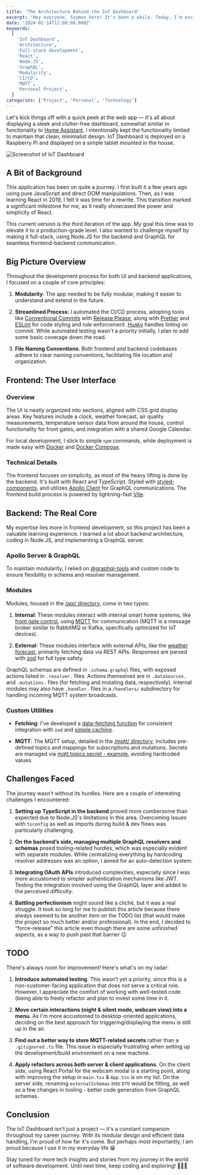 ```yaml
---
title: 'The Architecture Behind the IoT Dashboard'
excerpt: "Hey everyone, Szymon here! It’s been a while. Today, I'm excited to share with you an in-depth look at the architecture of the IoT Dashboard, a project that's been with me for a while and is a significant part of my full-stack development journey."
date: '2024-02-14T12:00:00.000Z'
keywords:
  [
    'IoT Dashboard',
    'Architecture',
    'Full-stack development',
    'React',
    'Node.JS',
    'GraphQL',
    'Modularity',
    'CI/CD',
    'MQTT',
    'Personal Project',
  ]
categories: ['Project', 'Personal', 'Technology']
---
```


Let's kick things off with a quick peek at the web app — it's all about displaying a sleek and clutter-free dashboard, somewhat similar in functionality to [Home Assistant](https://www.home-assistant.io/). I intentionally kept the functionality limited to maintain that clean, minimalist design. IoT Dashboard is deployed on a Raspberry Pi and displayed on a simple tablet mounted in the house.

![Screenshot of IoT Dashboard](/images/iotdashboard.webp)

## A Bit of Background

This application has been on quite a journey. I first built it a few years ago using pure JavaScript and direct DOM manipulations. Then, as I was learning React in 2019, I felt it was time for a rewrite. This transition marked a significant milestone for me, as it really showcased the power and simplicity of React.

This current version is the third iteration of the app. My goal this time was to elevate it to a production-grade level. I also wanted to challenge myself by making it full-stack, using Node.JS for the backend and GraphQL for seamless frontend-backend communication.

## Big Picture Overview

Throughout the development process for both UI and backend applications, I focused on a couple of core principles:

1. **Modularity**: The app needed to be fully modular, making it easier to understand and extend in the future.

2. **Streamlined Process**: I automated the CI/CD process, adopting tools like [Conventional Commits](https://www.conventionalcommits.org/en/v1.0.0/) with [Release Please](https://github.com/googleapis/release-please), along with [Prettier](https://prettier.io/) and [ESLint](https://eslint.org/) for code styling and rule enforcement. [Husky](https://typicode.github.io/husky/) handles linting on commit. While automated testing wasn't a priority initially, I plan to add some basic coverage down the road.

3. **File Naming Conventions**: Both frontend and backend codebases adhere to clear naming conventions, facilitating file location and organization.

## Frontend: The User Interface

### Overview

The UI is neatly organized into sections, aligned with CSS grid display areas. Key features include a clock, weather forecast, air quality measurements, temperature sensor data from around the house, control functionality for front gates, and integration with a shared Google Calendar.

For local development, I stick to simple `npm` commands, while deployment is made easy with [Docker](https://www.docker.com/) and [Docker Compose](https://docs.docker.com/compose/).

### Technical Details

The frontend focuses on simplicity, as most of the heavy lifting is done by the backend. It's built with React and TypeScript. Styled with [styled-components](https://styled-components.com/), and utilizes [Apollo Client](https://www.apollographql.com/docs/react/) for GraphQL communications. The frontend build process is powered by lightning-fast [Vite](https://vitejs.dev/).

## Backend: The Real Core

My expertise lies more in frontend development, so this project has been a valuable learning experience. I learned a lot about backend architecture, coding in Node.JS, and implementing a GraphQL server.

### Apollo Server & GraphQL

To maintain modularity, I relied on [@graphql-tools](https://the-guild.dev/graphql/tools) and custom code to ensure flexibility in schema and resolver management.

### Modules

Modules, housed in the [/api/ directory](https://github.com/szymonpulut/IoTDashboard/tree/55f15878f21f588b3aceaa883d6a3b697a0a8cd8/server/src/api), come in two types:

1. **Internal**: These modules interact with internal smart home systems, like [front gate control](https://github.com/szymonpulut/IoTDashboard/tree/55f15878f21f588b3aceaa883d6a3b697a0a8cd8/server/src/api/gateControl), using [MQTT](https://mqtt.org/) for communication (MQTT is a message broker similar to RabbitMQ or Kafka, specifically optimized for IoT devices).

2. **External**: These modules interface with external APIs, like the [weather forecast](https://github.com/szymonpulut/IoTDashboard/tree/55f15878f21f588b3aceaa883d6a3b697a0a8cd8/server/src/api/weather), primarily fetching data via REST APIs. Responses are parsed with [zod](https://github.com/colinhacks/zod) for full type safety.

GraphQL schemas are defined in `.schema.graphql` files, with exposed actions listed in `.resolver.` files. Actions themselves are in `.dataSources.` and `.mutations.` files (for fetching and mutating data, respectively). Internal modules may also have `.handler.` files in a `/handlers/` subdirectory for handling incoming MQTT system broadcasts.

### Custom Utilities

- **Fetching**: I've developed a [data-fetching function](https://github.com/szymonpulut/IoTDashboard/blob/55f15878f21f588b3aceaa883d6a3b697a0a8cd8/server/src/utils/fetchData.utils.ts) for consistent integration with `zod` and [simple caching](https://github.com/szymonpulut/IoTDashboard/blob/main/server/src/utils/cacheManager.utils.ts).

- **MQTT**: The MQTT setup, detailed in the [/mqtt/ directory](https://github.com/szymonpulut/IoTDashboard/tree/55f15878f21f588b3aceaa883d6a3b697a0a8cd8/server/src/mqtt), includes pre-defined topics and mappings for subscriptions and mutations. Secrets are managed via [mqtt.topics.secret - example](https://github.com/szymonpulut/IoTDashboard/blob/55f15878f21f588b3aceaa883d6a3b697a0a8cd8/server/src/mqtt/mqtt.topics.secret.example.ts), avoiding hardcoded values.

## Challenges Faced

The journey wasn't without its hurdles. Here are a couple of interesting challenges I encountered:

1. **Setting up TypeScript in the backend** proved more cumbersome than expected due to Node.JS's limitations in this area. Overcoming issues with `tsconfig` as well as imports during build & dev flows was particularly challenging.

2. **On the backend’s side, managing multiple GraphQL resolvers and schemas** posed tooling-related hurdles, which was especially evident with separate modules. While centralizing everything by hardcoding resolver addresses was an option, I aimed for an auto-detection system.

3. **Integrating OAuth APIs** introduced complexities, especially since I was more accustomed to simpler authentication mechanisms like JWT. Testing the integration involved using the GraphQL layer and added to the perceived difficulty.

4. **Battling perfectionism** might sound like a cliché, but it was a real struggle. It took so long for me to publish this article because there always seemed to be another item on the TODO list (that would make the project so much better and/or professional). In the end, I decided to “force-release” this article even though there are some unfinished aspects, as a way to push past that barrier 😉

## TODO

There's always room for improvement! Here's what's on my radar:

1. **Introduce automated testing**. This wasn’t yet a priority, since this is a non-customer-facing application that does not serve a critical role. However, I appreciate the comfort of working with well-tested code (being able to freely refactor and plan to invest some time in it.

2. **Move certain interactions (night & silent mode, webcam view) into a menu**. As I'm more accustomed to desktop-oriented applications, deciding on the best approach for triggering/displaying the menu is still up in the air.

3. **Find out a better way to store MQTT-related secrets** rather than a `.gitignored` `.ts` file. This issue is especially frustrating when setting up the development/build environment on a new machine.

4. **Apply refactors across both server & client applications**. On the client side, using React Portal for the webcam modal is a starting point, along with improving the setup in `main.tsx` & `App.tsx` is on my list. On the server side, renaming `externalSchemas` into `DTO` would be fitting, as well as a few changes in tooling - better code generation from GraphQL schemas.

## Conclusion

The IoT Dashboard isn't just a project — it's a constant companion throughout my career journey. With its modular design and efficient data handling, I'm proud of how far it's come. But perhaps most importantly, I am proud because I use it in my everyday life 😁

Stay tuned for more tech insights and stories from my journey in the world of software development. Until next time, keep coding and exploring! 🚀👨‍💻

